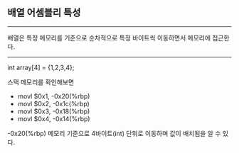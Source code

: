   ## 배열 어셈블리 특성
  - - -
  배열은 특정 메모리를 기준으로 순차적으로 특정 바이트씩 이동하면서 메모리에 접근한다.
- - -
  int array[4] = {1,2,3,4};

스택 메모리를 확인해보면 
* movl $0x1, -0x20(%rbp)
* movl $0x2, -0x1c(%rbp)
* movl $0x3, -0x18(%rbp)
* movl $0x4, -0x14(%rbp)

-0x20(%rbp) 메모리 기준으로 4바이트(int) 단위로 이동하며 값이 배치됨을 알 수 있다. 



